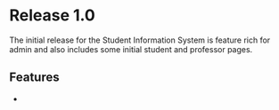 # Release 1.0

The initial release for the Student Information System is feature rich for admin and also includes some initial student and professor pages.


## Features

* 
